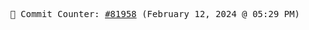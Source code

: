<p align="center">
    <samp>
        📮 Commit Counter: <a href="https://github.com/Javascript-void0/Javascript-void0/commits/main">#81958</a> (February 12, 2024 @ 05:29 PM)
    </samp>
</p>